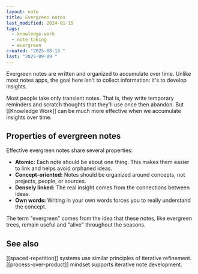 ```yaml
---
layout: note
title: Evergreen notes
last_modified: 2024-01-15
tags:
  - knowledge-work
  - note-taking
  - evergreen
created: "2025-08-13 "
last: "2025-09-09 "
---
```


Evergreen notes are written and organized to accumulate over time. Unlike most notes apps, the goal here isn't to collect information: it's to develop insights.

Most people take only transient notes. That is, they write temporary reminders and scratch thoughts that they'll use once then abandon. But [[Knowledge Work]] can be much more effective when we accumulate insights over time.

## Properties of evergreen notes

Effective evergreen notes share several properties:

- **Atomic:** Each note should be about one thing. This makes them easier to link and helps avoid orphaned ideas.
- **Concept-oriented:** Notes should be organized around concepts, not projects, people, or sources.
- **Densely linked:** The real insight comes from the connections between ideas.
- **Own words:** Writing in your own words forces you to really understand the concept.

The term "evergreen" comes from the idea that these notes, like evergreen trees, remain useful and "alive" throughout the seasons.

## See also

[[spaced-repetition]] systems use similar principles of iterative refinement.
[[process-over-product]] mindset supports iterative note development. 

<!-- Test sync trigger: updated via automation -->
